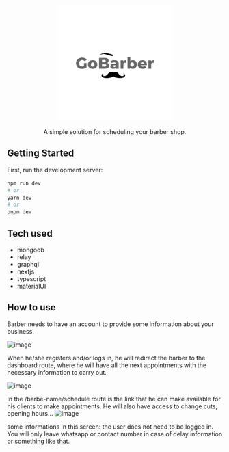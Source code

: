 <p align="center"><img width='270px' src="https://github.com/italosantana/barbershop/blob/main/public/logo.png" /></p>
<p align="center">A simple solution for scheduling your barber shop.</p>




## Getting Started

First, run the development server:

```bash
npm run dev
# or
yarn dev
# or
pnpm dev
```

## Tech used
- mongodb
- relay
- graphql
- nextjs
- typescript
- materialUI


## How to use
Barber needs to have an account to provide some information about your business.

![image](https://user-images.githubusercontent.com/48260257/231288439-b32c6dee-ba89-442c-9020-388a6da9ab90.png)

When he/she registers and/or logs in, he will redirect the barber to the dashboard route, where he will have all the next appointments with the necessary information to carry out.

![image](https://user-images.githubusercontent.com/48260257/231288653-42e18320-d8ce-47bd-9c14-d1909456d9ec.png)

In the /barbe-name/schedule route is the link that he can make available for his clients to make appointments. He will also have access to change cuts, opening hours...
![image](https://user-images.githubusercontent.com/48260257/231289054-d1645f5d-8a4f-4e46-9bba-9909513abc5a.png)

some informations in this screen:
the user does not need to be logged in. You will only leave whatsapp or contact number in case of delay information or something like that.
